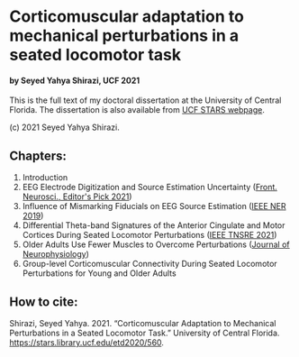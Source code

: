 # Corticomuscular adaptation to mechanical perturbations in a seated locomotor task
#### by Seyed Yahya Shirazi, UCF 2021
This is the full text of my doctoral dissertation at the University of Central Florida. The dissertation is also available from [UCF STARS webpage](https://stars.library.ucf.edu/etd2020/560/).

(c) 2021 Seyed Yahya Shirazi.

## Chapters:
1. Introduction
2. EEG Electrode Digitization and Source Estimation Uncertainty ([Front. Neurosci., Editor's Pick 2021](https://www.frontiersin.org/articles/10.3389/fnins.2019.01159/full))
3. Influence of Mismarking Fiducials on EEG Source Estimation ([IEEE NER 2019](https://ieeexplore.ieee.org/abstract/document/8717065))
4. Differential Theta-band Signatures of the Anterior Cingulate and Motor Cortices During Seated Locomotor Perturbations ([IEEE TNSRE 2021](https://ieeexplore.ieee.org/abstract/document/9347561))
5. Older Adults Use Fewer Muscles to Overcome Perturbations ([Journal of Neurophysiology](https://journals.physiology.org/doi/full/10.1152/jn.00263.2023))
6. Group-level Corticomuscular Connectivity During Seated Locomotor Perturbations for Young and Older Adults

## How to cite:
Shirazi, Seyed Yahya. 2021. “Corticomuscular Adaptation to Mechanical Perturbations in a Seated Locomotor Task.” University of Central Florida. https://stars.library.ucf.edu/etd2020/560.
